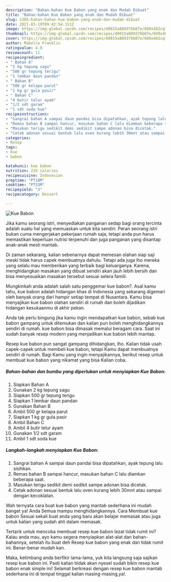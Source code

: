 ```yaml
---
description: "Bahan-bahan Kue Babon yang enak dan Mudah Dibuat"
title: "Bahan-bahan Kue Babon yang enak dan Mudah Dibuat"
slug: 1305-bahan-bahan-kue-babon-yang-enak-dan-mudah-dibuat
date: 2021-03-19T09:42:54.151Z
image: https://img-global.cpcdn.com/recipes/d0015a889376b87e/680x482cq70/kue-babon-foto-resep-utama.jpg
thumbnail: https://img-global.cpcdn.com/recipes/d0015a889376b87e/680x482cq70/kue-babon-foto-resep-utama.jpg
cover: https://img-global.cpcdn.com/recipes/d0015a889376b87e/680x482cq70/kue-babon-foto-resep-utama.jpg
author: Mabelle Franklin
ratingvalue: 4.9
reviewcount: 11
recipeingredient:
- " Bahan A"
- "2 kg tepung sagu"
- "500 gr tepung terigu"
- "1 lembar daun pandan"
- " Bahan B"
- "500 gr kelapa parut"
- "1 kg gr gula pasir"
- " Bahan C"
- "4 butir telur ayam"
- "1/2 sdt garam"
- "1 sdt soda kue"
recipeinstructions:
- "Sangrai bahan A sampai daun pandai bisa dipatahkan, ayak tepung lalu sisihkan."
- "Remas bahan B sampai hancur, masukan bahan C lalu diamkan beberapa saat."
- "Masukan terigu sedikit demi sedikit sampe adonan bisa dicetak."
- "Cetak adonan sesuai bentuk lalu oven kurang lebih 30mnt atau sampai dengan kecoklatan."
categories:
- Resep
tags:
- kue
- babon

katakunci: kue babon 
nutrition: 235 calories
recipecuisine: Indonesian
preptime: "PT18M"
cooktime: "PT33M"
recipeyield: "3"
recipecategory: Dessert

---
```



![Kue Babon](https://img-global.cpcdn.com/recipes/d0015a889376b87e/680x482cq70/kue-babon-foto-resep-utama.jpg)

Jika kamu seorang istri, menyediakan panganan sedap bagi orang tercinta adalah suatu hal yang memuaskan untuk kita sendiri. Peran seorang istri bukan cuma mengerjakan pekerjaan rumah saja, tetapi anda pun harus memastikan keperluan nutrisi terpenuhi dan juga panganan yang disantap anak-anak mesti mantab.

Di zaman  sekarang, kalian sebenarnya dapat memesan olahan siap saji meski tidak harus capek membuatnya dahulu. Tetapi ada juga lho mereka yang selalu mau memberikan yang terbaik bagi keluarganya. Karena, menghidangkan masakan yang dibuat sendiri akan jauh lebih bersih dan bisa menyesuaikan masakan tersebut sesuai selera famili. 



Mungkinkah anda adalah salah satu penggemar kue babon?. Asal kamu tahu, kue babon adalah hidangan khas di Indonesia yang sekarang digemari oleh banyak orang dari hampir setiap tempat di Nusantara. Kamu bisa menyajikan kue babon olahan sendiri di rumah dan boleh dijadikan hidangan kesukaanmu di akhir pekan.

Anda tak perlu bingung jika kamu ingin mendapatkan kue babon, sebab kue babon gampang untuk ditemukan dan kalian pun boleh menghidangkannya sendiri di rumah. kue babon bisa dimasak memalui beragam cara. Saat ini sudah banyak resep modern yang menjadikan kue babon lebih mantap.

Resep kue babon pun sangat gampang dihidangkan, lho. Kalian tidak usah capek-capek untuk membeli kue babon, tetapi Kamu dapat membuatnya sendiri di rumah. Bagi Kamu yang ingin menyajikannya, berikut resep untuk membuat kue babon yang nikamat yang bisa Kalian coba.

<!--inarticleads1-->

##### Bahan-bahan dan bumbu yang diperlukan untuk menyiapkan Kue Babon:

1. Siapkan  Bahan A
1. Gunakan 2 kg tepung sagu
1. Siapkan 500 gr tepung terigu
1. Siapkan 1 lembar daun pandan
1. Gunakan  Bahan B
1. Ambil 500 gr kelapa parut
1. Siapkan 1 kg gr gula pasir
1. Ambil  Bahan C
1. Ambil 4 butir telur ayam
1. Gunakan 1/2 sdt garam
1. Ambil 1 sdt soda kue




<!--inarticleads2-->

##### Langkah-langkah menyiapkan Kue Babon:

1. Sangrai bahan A sampai daun pandai bisa dipatahkan, ayak tepung lalu sisihkan.
1. Remas bahan B sampai hancur, masukan bahan C lalu diamkan beberapa saat.
1. Masukan terigu sedikit demi sedikit sampe adonan bisa dicetak.
1. Cetak adonan sesuai bentuk lalu oven kurang lebih 30mnt atau sampai dengan kecoklatan.




Wah ternyata cara buat kue babon yang mantab sederhana ini mudah banget ya! Anda Semua mampu menghidangkannya. Cara Membuat kue babon Sesuai sekali buat anda yang baru akan belajar memasak atau juga untuk kalian yang sudah ahli dalam memasak.

Tertarik untuk mencoba membuat resep kue babon lezat tidak rumit ini? Kalau anda mau, ayo kamu segera menyiapkan alat-alat dan bahan-bahannya, setelah itu buat deh Resep kue babon yang enak dan tidak rumit ini. Benar-benar mudah kan. 

Maka, ketimbang anda berfikir lama-lama, yuk kita langsung saja sajikan resep kue babon ini. Pasti kalian tiidak akan nyesel sudah bikin resep kue babon enak simple ini! Selamat berkreasi dengan resep kue babon mantab sederhana ini di tempat tinggal kalian masing-masing,ya!.

